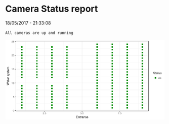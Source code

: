 Camera Status report
================
18/05/2017 - 21:33:08

    All cameras are up and running

![](camreport_files/figure-markdown_github/unnamed-chunk-2-1.png)
